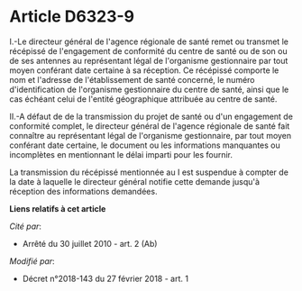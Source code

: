 # Article D6323-9

I.-Le directeur général de l'agence régionale de santé remet ou transmet le récépissé de l'engagement de conformité du centre
de santé ou de son ou de ses antennes au représentant légal de l'organisme gestionnaire par tout moyen conférant date
certaine à sa réception. Ce récépissé comporte le nom et l'adresse de l'établissement de santé concerné, le numéro
d'identification de l'organisme gestionnaire du centre de santé, ainsi que le cas échéant celui de l'entité géographique
attribuée au centre de santé.

II.-A défaut de de la transmission du projet de santé ou d'un engagement de conformité complet, le directeur général de
l'agence régionale de santé fait connaître au représentant légal de l'organisme gestionnaire, par tout moyen conférant date
certaine, le document ou les informations manquantes ou incomplètes en mentionnant le délai imparti pour les fournir.

La transmission du récépissé mentionnée au I est suspendue à compter de la date à laquelle le directeur général notifie cette
demande jusqu'à réception des informations demandées.

**Liens relatifs à cet article**

_Cité par_:

  - Arrêté du 30 juillet 2010 - art. 2 (Ab)

_Modifié par_:

  - Décret n°2018-143 du 27 février 2018 - art. 1
